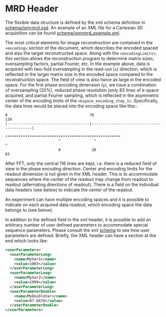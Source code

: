 # MRD Header
The flexible data structure is defined by the xml schema definition in [schema/ismrmrd.xsd](../schema/ismrmrd.xsd). An example of an XML file for a Cartesian 3D acquisition can be found [schema/ismrmrd_example.xml](../schema/ismrmrd_example.xml).

The most critical elements for image reconstruction are contained in the ``<encoding>`` section of the document, which describes the encoded spaced and also the target reconstructed space. Along with the ``<encodingLimits>``, this section allows the reconstruction program to determine matrix sizes, oversampling factors, partial Fourier, etc. In the example above, data is acquired with two-fold oversampling in the read-out (``x``) direction, which is reflected in the larger matrix size in the encoded space compared to the reconstruction space. The field of view is also twice as large in the encoded space. For the first phase encoding dimension (``y``), we have a combination of oversampling (20%), reduced phase resolution (only 83 lines of k-space acquired, and partial Fourier sampling, which is reflected in the asymmetric center of the encoding limits of the ``<kspace_encoding_step_1>``. Specifically, the data lines would be placed into the encoding space like this::

    0                                     70                                         139
    |-------------------------------------|-------------------------------------------|
                            ****************************************************
                            ^               ^                                  ^
                            0              28                                  83

After FFT, only the central 116 lines are kept, i.e. there is a reduced field of view in the phase encoding direction. Center and encoding limits for the readout dimension is not given in the XML header. This is to accommodate sequences where the center of the readout may change from readout to readout (alternating directions of readout). There is a field on the individual data headers (see below) to indicate the center of the readout.

An experiment can have multiple encoding spaces and it is possible to indicate on each acquired data readout, which encoding space the data belongs to (see below).

In addition to the defined field in the xml header, it is possible to add an arbitrary number of user defined parameters to accommodate special sequence parameters. Please consult the xml [schema](../schema/ismrmrd.xsd) to see how user parameters are defined. Briefly, the XML header can have a section at the end which looks like:

```xml
<userParameters>
  <userParameterLong>
    <name>MyVar1</name>
    <value>1003</value>
  </userParameterLong>
  <userParameterLong>
    <name>MyVar2</name>
    <value>1999</value>
  </userParameterLong>
  <userParameterDouble>
    <name>MyDoubleVar</name>
    <value>87.6676</value>
  </userParameterDouble>
</userParameters>
```